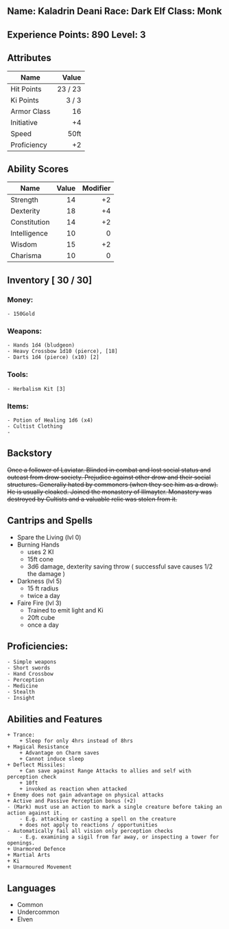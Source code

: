 Name: Kaladrin Deani
Race: Dark Elf
Class: Monk
--- 
Experience Points: 890
Level: 3
---

## Attributes
| Name | Value |
|--|-:|
| Hit Points | 23 / 23 |
| Ki Points | 3 / 3 |
| Armor Class | 16 | 
| Initiative | +4 |
| Speed | 50ft |
| Proficiency | +2 |

## Ability Scores 
| Name | Value | Modifier |
|--|--:|--:|
| Strength | 14 | +2 |
| Dexterity | 18 | +4 |
| Constitution | 14 | +2 |
| Intelligence | 10 | 0 |
| Wisdom | 15 | +2 |
| Charisma | 10 | 0 |

## Inventory [ 30 / 30]
### Money: 
    - 150Gold 
### Weapons:
    - Hands 1d4 (bludgeon)
    - Heavy Crossbow 1d10 (pierce), [18]
    - Darts 1d4 (pierce) (x10) [2]
### Tools:
    - Herbalism Kit [3]
### Items:
    - Potion of Healing 1d6 (x4)
    - Cultist Clothing
    - 

## Backstory
~~Once a follower of Laviatar. Blinded in combat and lost social status and outcast from drow society. Prejudice against other drow and their social structures. Generally hated by commoners (when they see him as a drow). He is usually cloaked. Joined the monastery of Illmayter. Monastery was destroyed by Cultists and a valuable relic was stolen from it.~~

## Cantrips and Spells
- Spare the Living (lvl 0) 
- Burning Hands 
    - uses 2 KI
    - 15ft cone 
    - 3d6 damage, dexterity saving throw ( successful save causes 1/2 the damage ) 
- Darkness (lvl 5)
    + 15 ft radius
    + twice a day
- Faire Fire (lvl 3)
    + Trained to emit light and Ki
    + 20ft cube
    + once a day

## Proficiencies:
    - Simple weapons
    - Short swords
    - Hand Crossbow
    - Perception
    - Medicine
    - Stealth
    - Insight

## Abilities and Features
    + Trance:
        + Sleep for only 4hrs instead of 8hrs
    + Magical Resistance
        + Advantage on Charm saves
        + Cannot induce sleep
    + Deflect Missiles:
        + Can save against Range Attacks to allies and self with perception check
        + 10ft
        + invoked as reaction when attacked
    + Enemy does not gain advantage on physical attacks
    + Active and Passive Perception bonus (+2)
    - (Mark) must use an action to mark a single creature before taking an action against it.
        - E.g. attacking or casting a spell on the creature
        + does not apply to reactions / opportunities
    - Automatically fail all vision only perception checks
        - E.g. examining a sigil from far away, or inspecting a tower for openings.
    + Unarmored Defence
    + Martial Arts
    + Ki
    + Unarmoured Movement

## Languages
- Common
- Undercommon
- Elven
